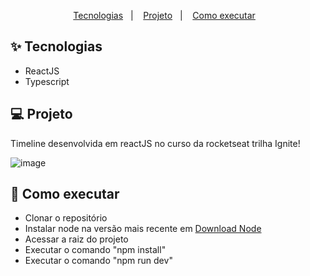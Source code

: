 <p align="center">
  <a href="#-tecnologias">Tecnologias</a>&nbsp;&nbsp;&nbsp;|&nbsp;&nbsp;&nbsp;
  <a href="#-projeto">Projeto</a>&nbsp;&nbsp;&nbsp;|&nbsp;&nbsp;&nbsp;
  <a href="#-como-executar">Como executar</a>&nbsp;&nbsp;&nbsp;
</p>

## ✨ Tecnologias

- ReactJS
- Typescript 

## 💻 Projeto
Timeline desenvolvida em reactJS no curso da rocketseat trilha Ignite!

![image](https://github.com/francinessoares/fundamentos-react-TS/assets/20801604/9c2eeaf0-c6d1-4d9b-b71c-f70bc06897dc)


## 🚀 Como executar

- Clonar o repositório
- Instalar node na versão mais recente em <a href="https://nodejs.org/en/download/">Download Node</a>
- Acessar a raiz do projeto
- Executar o comando "npm install"
- Executar o comando "npm run dev"
